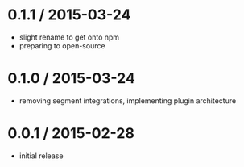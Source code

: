 
0.1.1 / 2015-03-24
==================

  * slight rename to get onto npm
  * preparing to open-source

0.1.0 / 2015-03-24
==================

  * removing segment integrations, implementing plugin architecture

0.0.1 / 2015-02-28
==================

  * initial release
